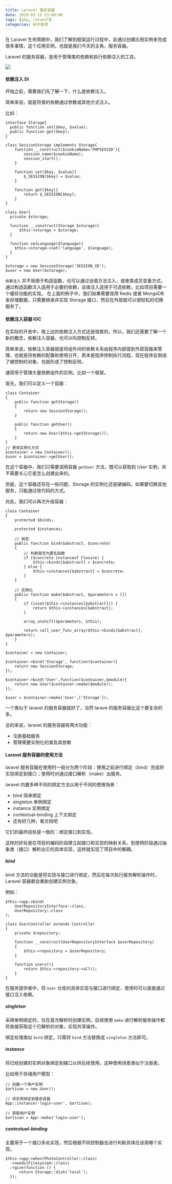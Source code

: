 ```yaml
---
title: Laravel 服务容器
date: 2019-03-15 23:00:00
tags: [php, laravel]
categories: 码不能停
---
```


在 Laravel 生命周期中，我们了解到框架运行过程中，会通过创建应用实例来完成很多事情，这个应用实例，也就是我们今天的主角，服务容器。

Laravel 的服务容器，是用于管理类的依赖和执行依赖注入的工具。

![](/images/laravel.jpg)

<!-- more -->

#### 依赖注入 DI
开始之前，需要我们先了解一下，什么是依赖注入。

简单来说，就是将类的依赖通过参数或其他方式注入。

比如：
```
interface Storage{
  public function set($key, $value);
  public function get($key);
}

class SessionStorage implements Storage{
    function __construct($cookieName='PHPSESSID'){
        session_name($cookieName);
        session_start();
    }

    function set($key, $value){
        $_SESSION[$key] = $value;
    }

    function get($key){
        return $_SESSION[$key];
    }
}

class User{
  private $storage;

  function __construct(Storage $storage){
      $this->storage = $storage;
  }

  function setLanguage($language){
    $this->storage->set('language', $language);
  }
}

$storage = new SessionStorage('SESSION_ID');
$user = new User($storage);
```

`依赖注入` 并不局限于构造函数，也可以通过设值方法注入，或者类成员变量方式，通过构造函数注入适用于必要的依赖，设值注入适用于可选依赖，比如项目需要一个缓存功能的实现。
在上面的例子中，我们如果需要改用 Redis 或者 MongoDB 来存储数据，只需要继承并实现 Storage 接口，然后在外部就可以很轻松的切换服务了。

#### 依赖注入容器 IOC
在实际的开发中，用上边的依赖注入方式还是很累的，所以，我们还需要了解一个新的概念，依赖注入容器，也可以叫控制反转。

简单来说，依赖注入容器就是将组件间的依赖关系由程序内部提到外部容器来管理，也就是将依赖的配置和使用分开，原本是程序控制执行流程，现在程序反倒成了被控制的对象，也就形成了控制反转。

通常用于管理大量依赖组件的实例。比如一个框架。

首先，我们可以定义一个容器：
```
class Container
{
    public function getStorage()
    {
        return new SessionStorage();
    }

    public function getUser()
    {
        return new User($this->getStorage());
    }
}
// 更改实例化方式
$container = new Container();
$user = $container->getUser();
```

在这个容器中，我们只需要调用容器 `getUser` 方法，既可以获取到 User 实例，并不需要关心它是怎么创建出来的。

但是，这个容器还存在一些问题，Storage 的实例化还是硬编码，如果要切换其他服务，只能通过改代码的方式。

对此，我们可以再次升级容器：
```
class Container
{
    protected $binds;

    protected $instances;

    // 绑定
    public function bind($abstract, $concrete)
    {
        // 判断是否为匿名函数
        if ($concrete instanceof Closure) {
            $this->binds[$abstract] = $concrete;
        } else {
            $this->instances[$abstract] = $concrete;
        }
    }

    // 实例化
    public function make($abstract, $parameters = [])
    {
        if (isset($this->instances[$abstract])) {
            return $this->instances[$abstract];
        }

        array_unshift($parameters, $this);

        return call_user_func_array($this->binds[$abstract], $parameters);
    }
}

$container = new Container;

$container->bind('Storage', function($container){
    return new SessionStorage;
});

$container->bind('User',function($container,$module){
    return new User($container->make($module));
});

$user = $container->make('User',['Storage']);
```

一个类似于 laravel 的服务容器就好了，当然 larave 的服务容器比这个要复杂的多。

总的来说，laravel 的服务容器有两大功能：
* 注册基础服务
* 管理需要实例化的类及其依赖


#### Laravel 服务容器的使用方法
laravel 服务容器在使用时一般分为两个阶段：使用之前进行绑定（bind）完成将实现绑定到接口；使用时对通过接口解析（make）出服务。

laravel 内置多种不同的绑定方法以用于不同的使用场景：
* bind 简单绑定
* singleton 单例绑定
* instance 实例绑定
* contextual-binding 上下文绑定
* 还有好几种，看文档吧

它们的最终目标是一致的：绑定接口到实现。

这样的好处是在项目的编码阶段建立起接口和实现的映射关系，到使用阶段通过抽象类（接口）解析出它的具体实现，这样就实现了项目中的解耦。

##### bind
bind 方法的功能是将实现与接口进行绑定，然后在每次执行服务解析操作时，Laravel 容器都会重新创建实例对象。

例如：
```
$this->app->bind(
    UserRepositoryInterface::class,
    UserRepository::class
);

class UserController extends Controller
{
    private $repository;

    function __construct(UserRepositoryInterface $userRepository)
    {
        $this->repository = $userRepository;
    }

    function users(){
        return $this->repository->all();
    }
}
```
在服务提供者中，将 `User` 仓库的具体实现与接口进行绑定，使用时可以直接通过接口注入依赖。

##### singleton
采用单例绑定时，仅在首次解析时创建实例，后续使用 `make` 进行解析服务操作都将直接获取这个已解析的对象，实现共享操作。

绑定处理类似 `bind` 绑定，只需将 `bind` 方法替换成 `singleton` 方法即可。

##### instance
将已经创建的实例对象绑定到接口以供后续使用，这种使用场景类似于注册表。

比如用于存储用户模型：
```
// 创建一个用户实例
$artisan = new User();

// 将实例绑定到服务容器
App::instance('login-user', $artisan);

// 获取用户实例
$artisan = App::make('login-user');
```

##### contextual-binding
主要用于一个接口多处实现，然后根据不同控制器去进行判断具体应该用哪个实现。

```
$this->app->when(PhotoController::class)
  ->needs(Filesystem::class)
  ->give(function () {
      return Storage::disk('local');
  });
```
